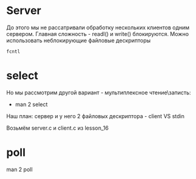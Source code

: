 # Server
До этого мы не рассатривали обработку нескольких клиентов одним сервером.
Главная сложность - readl() и write() блокируются. 
Можно использовать неблокирующие файловые дескрипторы
```
fcntl
```

# select
Но мы рассмотрим другой вариант - мультиплексное чтение\записть:
* man 2 select

Наш план: сервер и у него 2 файловых дескриптора - client VS stdin

Возьмём server.c и client.c из lesson_16


# poll

man 2 poll
